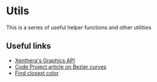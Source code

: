# Utils
This is a series of useful helper functions and other utilities

## Useful links
 - [Xenthera's Graphics API](http://www.computercraft.info/forums2/index.php?/topic/20827-computercraft-graphics-library/)
 - [Code Project article on Bezier curves](http://www.codeproject.com/Articles/25237/Bezier-Curves-Made-Simple)
 - [Find closest color](http://stackoverflow.com/questions/4485229/rgb-to-closest-predefined-color)
